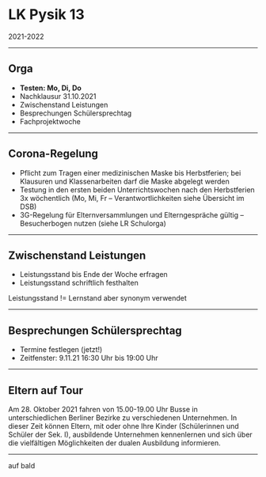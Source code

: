 # LK Pysik 13

2021-2022

---

## Orga

* **Testen: Mo, Di, Do**
* Nachklausur 31.10.2021
* Zwischenstand Leistungen
* Besprechungen Schülersprechtag
* Fachprojektwoche

---

## Corona-Regelung

* Pflicht zum Tragen einer medizinischen Maske bis Herbstferien; bei Klausuren und Klassenarbeiten darf die Maske
abgelegt werden
* Testung in den ersten beiden Unterrichtswochen nach den Herbstferien 3x wöchentlich (Mo, Mi, Fr –
Verantwortlichkeiten siehe Übersicht im DSB)
* 3G-Regelung für Elternversammlungen und Elterngespräche gültig – Besucherbogen nutzen (siehe LR Schulorga)

---

## Zwischenstand Leistungen

* Leistungsstand bis Ende der Woche erfragen
* Leistungsstand schriftlich festhalten

Leistungsstand != Lernstand aber synonym verwendet

---

## Besprechungen Schülersprechtag

* Termine festlegen (jetzt!)
* Zeitfenster: 9.11.21 16:30 Uhr bis 19:00 Uhr

---

## Eltern auf Tour

Am 28. Oktober 2021 fahren von 15.00-19.00 Uhr Busse in unterschiedlichen Berliner Bezirke zu verschiedenen
Unternehmen. In dieser Zeit können Eltern, mit oder ohne Ihre Kinder (Schülerinnen und Schüler der Sek. I),
ausbildende Unternehmen kennenlernen und sich über die vielfältigen Möglichkeiten der dualen Ausbildung
informieren.

---

auf bald
